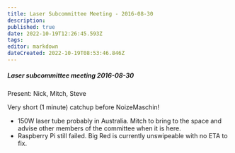 ```yaml
---
title: Laser Subcommittee Meeting - 2016-08-30
description: 
published: true
date: 2022-10-19T12:26:45.593Z
tags: 
editor: markdown
dateCreated: 2022-10-19T08:53:46.846Z
---
```


##### Laser subcommittee meeting 2016-08-30

Present: Nick, Mitch, Steve

Very short (1 minute) catchup before NoizeMaschin!

-   150W laser tube probably in Australia. Mitch to bring to the space and advise other members of the committee when it is here.
-   Raspberry Pi still failed. Big Red is currently unswipeable with no ETA to fix.
